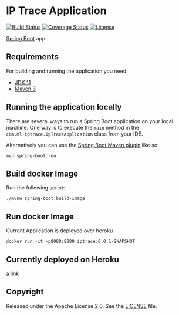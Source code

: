 # IP Trace Application

[![Build Status](https://travis-ci.org/codecentric/springboot-sample-app.svg?branch=master)](https://travis-ci.org/codecentric/springboot-sample-app)
[![Coverage Status](https://coveralls.io/repos/github/codecentric/springboot-sample-app/badge.svg?branch=master)](https://coveralls.io/github/codecentric/springboot-sample-app?branch=master)
[![License](http://img.shields.io/:license-apache-blue.svg)](http://www.apache.org/licenses/LICENSE-2.0.html)

[Spring Boot](http://projects.spring.io/spring-boot/) app.

## Requirements

For building and running the application you need:

- [JDK 11](http://www.oracle.com/technetwork/java/javase/downloads/jdk8-downloads-2133151.html)
- [Maven 3](https://maven.apache.org)

## Running the application locally

There are several ways to run a Spring Boot application on your local machine. One way is to execute the `main` method in the `com.ml.iptrace.IpTraceApplication` class from your IDE.

Alternatively you can use the [Spring Boot Maven plugin](https://docs.spring.io/spring-boot/docs/current/reference/html/build-tool-plugins-maven-plugin.html) like so:

```shell
mvn spring-boot:run
```

## Build docker Image

Run the following script:
```shell
./mvnw spring-boot:build-image
```

## Run docker Image

Current Application is deployed over heroku
```shell
docker run -it -p8080:8080 iptrace:0.0.1-SNAPSHOT
```

## Currently deployed on Heroku

[a link](https://ip-trace.herokuapp.com/)

## Copyright

Released under the Apache License 2.0. See the [LICENSE](https://github.com/codecentric/springboot-sample-app/blob/master/LICENSE) file.
